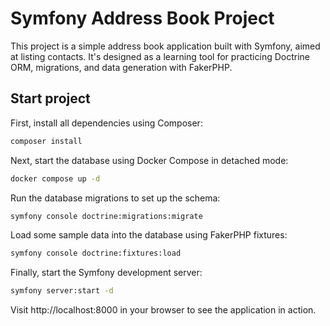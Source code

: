 # Symfony Address Book Project

This project is a simple address book application built with Symfony, aimed at listing contacts. It's designed as a learning tool for practicing Doctrine ORM, migrations, and data generation with FakerPHP.

## Start project

First, install all dependencies using Composer:

```bash
composer install
```

Next, start the database using Docker Compose in detached mode:

```bash
docker compose up -d
```

Run the database migrations to set up the schema:

```bash
symfony console doctrine:migrations:migrate
```

Load some sample data into the database using FakerPHP fixtures:

```bash
symfony console doctrine:fixtures:load
```

Finally, start the Symfony development server:

```bash
symfony server:start -d
```

Visit http://localhost:8000 in your browser to see the application in action.

